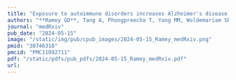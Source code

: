 ```yaml
---
title: "Exposure to autoimmune disorders increases Alzheimer's disease risk in a multi-site electronic health record analysis"
authors: "**Ramey GD**, Tang A, Phongpreecha T, Yang MM, Woldemariam SR, Oskotsky TT, Montine TJ, Allen I, Miller ZA, Aghaeepour N, Capra JA, Sirota M."
journal: "medRxiv"
pub_date: "2024-05-15"
image: "/static/img/pub/cpub_images/2024-05-15_Ramey_medRxiv.png"
pmid: "38746318"
pmcid: "PMC11092711"
pdf: "/static/pdfs/pub_pdfs/2024-05-15_Ramey_medRxiv.pdf"
url: 
---
```


